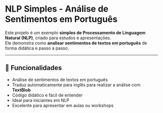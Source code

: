 # NLP Simples - Análise de Sentimentos em Português

Este projeto é um exemplo **simples de Processamento de Linguagem Natural (NLP)**, criado para estudos e apresentações.  
Ele demonstra como **analisar sentimentos de textos em português** de forma didática e passo a passo.

---

## 🚀 Funcionalidades

- Análise de sentimentos de textos em português
- Traduz automaticamente para inglês para realizar a análise com **TextBlob**
- Código didático e fácil de entender
- Ideal para iniciantes em NLP
- Excelente para apresentar em aulas ou workshops

